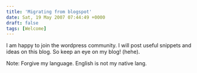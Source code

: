 ```yaml
---
title: 'Migrating from blogspot'
date: Sat, 19 May 2007 07:44:49 +0000
draft: false
tags: [Welcome]
---
```

I am happy to join the wordpress community. I will post useful snippets and ideas on this blog. So keep an eye on my blog! (hehe).

Note: Forgive my language. English is not my native lang.